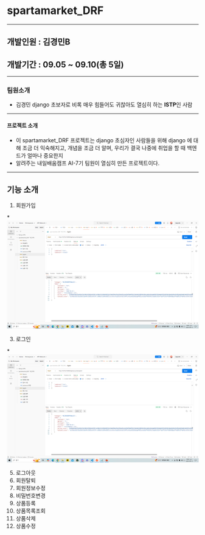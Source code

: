 # spartamarket_DRF
---
## 개발인원 : 김경민B
## 개발기간 : 09.05 ~ 09.10(총 5일)
---
### 팀원소개
- 김경민
    django 초보자로 비록 매우 힘들어도 귀찮아도 열심히 하는 **ISTP**인 사람
---
#### 프로젝트 소개
- 이 spartamarket_DRF 프로젝트는 django 초심자인 사람들을 위해 django 에 대해 조금 더 익숙해지고, 개념을 조금 더 알며, 우리가 결국 나중에 취업을 할 때 백엔드가 얼마나 중요한지
- 알려주는 내일배움캠프 AI-7기 팀원이 열심히 만든 프로젝트이다.
---
## 기능 소개
1. 회원가입

*![회원가입 예시](https://github.com/KimGyeongMinB/spartamarket_DRF/blob/main/drf%20%ED%9A%8C%EC%9B%90%EA%B0%80%EC%9E%85%20%EC%98%88%EC%8B%9C.png)

3. 로그인

*![로그인 예시](https://github.com/KimGyeongMinB/spartamarket_DRF/blob/main/drf%20%ED%9A%8C%EC%9B%90%EA%B0%80%EC%9E%85%20%EC%98%88%EC%8B%9C.png)
   
5. 로그아웃
6. 회원탈퇴
7. 회원정보수정
8. 비밀번호변경
9. 상품등록
10. 상품목록조회
11. 상품삭제
12. 상품수정

